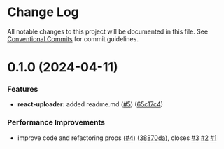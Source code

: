 # Change Log

All notable changes to this project will be documented in this file.
See [Conventional Commits](https://conventionalcommits.org) for commit guidelines.

# 0.1.0 (2024-04-11)

### Features

- **react-uploader:** added readme.md ([#5](https://github.com/uploadcare/react-components/issues/5)) ([65c17c4](https://github.com/uploadcare/react-components/commit/65c17c43f7ef611a27def9cbd08bfbd4b2df889e))

### Performance Improvements

- improve code and refactoring props ([#4](https://github.com/uploadcare/react-components/issues/4)) ([38870da](https://github.com/uploadcare/react-components/commit/38870dac59b0141299d678b352c0d2f43a245451)), closes [#3](https://github.com/uploadcare/react-components/issues/3) [#2](https://github.com/uploadcare/react-components/issues/2) [#1](https://github.com/uploadcare/react-components/issues/1)
